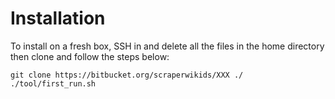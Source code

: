 # Installation

To install on a fresh box, SSH in and delete all the files in the home
directory then clone and follow the steps below:

    git clone https://bitbucket.org/scraperwikids/XXX ./
    ./tool/first_run.sh
